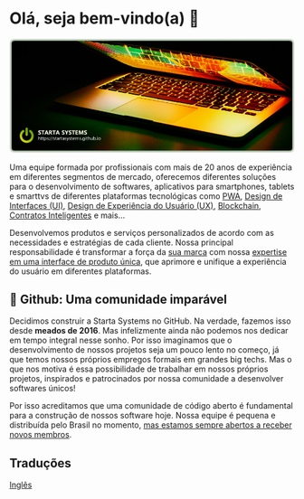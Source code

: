 # Olá, seja bem-vindo(a) 👋

![Starta Systems](https://raw.githubusercontent.com/startasystems/.github/master/profile/header.png)

Uma equipe formada por profissionais com mais de 20 anos de experiência em diferentes segmentos de mercado, oferecemos diferentes soluções para o desenvolvimento de softwares, aplicativos para smartphones, tablets e smarttvs de diferentes plataformas tecnológicas como [PWA](https://developers.google.com/web/progressive-web-apps/), [Design de Interfaces (UI)](https://en.wikipedia.org/wiki/User_interface_design), [Design de Experiência do Usuário (UX)](https://en.wikipedia.org/wiki/User_experience), [Blockchain](https://en.wikipedia.org/wiki/Blockchain), [Contratos Inteligentes](https://en.wikipedia.org/wiki/Smart_contract) e mais...

Desenvolvemos produtos e serviços personalizados de acordo com as necessidades e estratégias de cada cliente. Nossa principal responsabilidade é transformar a força da [sua marca](https://en.wikipedia.org/wiki/Brand) com nossa [expertise em uma interface de produto única](https://en.wikipedia.org/wiki/Product_intelligence), que aprimore e unifique a experiência do usuário em diferentes plataformas.

## 🍿 Github: Uma comunidade imparável

Decidimos construir a Starta Systems no GitHub. Na verdade, fazemos isso desde **meados de 2016**. Mas infelizmente ainda não podemos nos dedicar em tempo integral nesse sonho. Por isso imaginamos que o desenvolvimento de nossos projetos seja um pouco lento no começo, já que temos nossos próprios empregos formais em grandes big techs. Mas o que nos motiva é essa possibilidade de trabalhar em nossos próprios projetos, inspirados e patrocinados por nossa comunidade a desenvolver softwares únicos!

Por isso acreditamos que uma comunidade de código aberto é fundamental para a construção de nossos software hoje. Nossa equipe é pequena e distribuída pelo Brasil no momento, [mas estamos sempre abertos a receber novos membros](../CONTRIBUTING_PT-BR.md).

## Traduções

[Inglês](https://github.com/startasystems)
